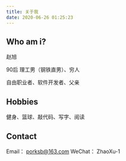 ```yaml
---
title: 关于我
date: 2020-06-26 01:25:23
---
```


## Who am i?

赵旭

90后 理工男（钢铁直男）、穷人

自由职业者、软件开发者、父亲

## Hobbies

健身、篮球、敲代码、写字、阅读

## Contact

Email：     porksb@163.com
WeChat：    ZhaoXu-1